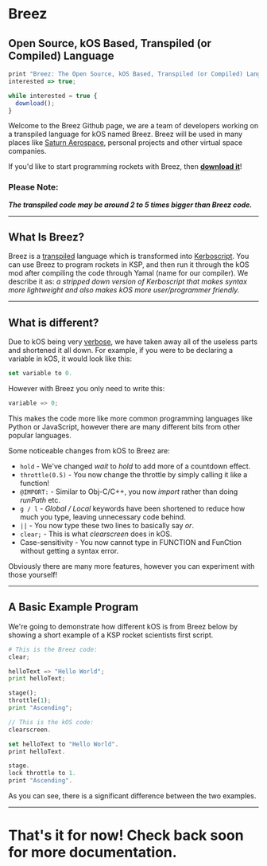 # Breez 

## Open Source, kOS Based, Transpiled (or Compiled) Language

```js
print "Breez: The Open Source, kOS Based, Transpiled (or Compiled) Language. For Kerbal Space Nerds";
interested => true;

while interested = true {
  download();
}
```

Welcome to the Breez Github page, we are a team of developers working on a transpiled language for kOS named Breez. 
Breez will be used in many places like [Saturn Aerospace](https://www.youtube.com/c/SaturnAerospaceKSP), personal projects and other virtual space companies.

If you'd like to start programming rockets with Breez, then [**download it**](https://github.com/KSP-Breez/Breez/releases/latest)!

### Please Note: 
***The transpiled code may be around 2 to 5 times bigger than Breez code.***

***
## What Is Breez?

Breez is a [transpiled](https://medium.com/madfish-solutions/what-is-a-transpiler-47beac592848) language which is transformed into [Kerboscript](http://ksp-kos.github.io/KOS_DOC).
You can use Breez to program rockets in KSP, and then run it through the kOS mod after compiling the code through Yamal (name for our compiler).
 We describe it as: *a stripped down version of Kerboscript that makes syntax more lightweight and also makes kOS more user/programmer friendly.*

***
## What is different?
Due to kOS being very [verbose](https://www.bing.com/search?q=verbose+meaning&cvid=7604b27f4fa7431c90ec9d1e17405cb4&pglt=171&FORM=ANNTA1&PC=U531), we have taken away all of the
useless parts and shortened it all down. 
For example, if you were to be declaring a variable in kOS, it would look like this:

```swift
set variable to 0.
```

However with Breez you only need to write this:

```python
variable => 0;
```

This makes the code more like more common programming languages like Python or JavaScript, however there are many different bits from other popular languages.

Some noticeable changes from kOS to Breez are: 
* `hold` - We've changed *wait* to *hold* to add more of a countdown effect.
* `throttle(0.5)` - You now change the throttle by simply calling it like a function!
* `@IMPORT:` - Similar to Obj-C/C++, you now *import* rather than doing *runPath* etc.
* `g / l` - *Global / Local* keywords have been shortened to reduce how much you type, leaving unnecessary code behind.
* `||` - You now type these two lines to basically say *or*.
* `clear;` - This is what *clearscreen* does in kOS.
* Case-sensitivity - You now cannot type in FUNCTION and FunCtion without getting a syntax error.

Obviously there are many more features, however you can experiment with those yourself! 

***
## A Basic Example Program

We're going to demonstrate how different kOS is from Breez below by showing a short example of a KSP rocket scientists first script.

```python
# This is the Breez code:
clear;

helloText => "Hello World";
print helloText;

stage();
throttle(1);
print "Ascending";
```
```swift
// This is the kOS code:
clearscreen.

set helloText to "Hello World".
print helloText.

stage.
lock throttle to 1.
print "Ascending".
```

As you can see, there is a significant difference between the two examples.

***
# That's it for now! Check back soon for more documentation.
